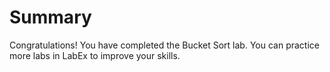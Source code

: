 # Summary

Congratulations! You have completed the Bucket Sort lab. You can practice more labs in LabEx to improve your skills.
